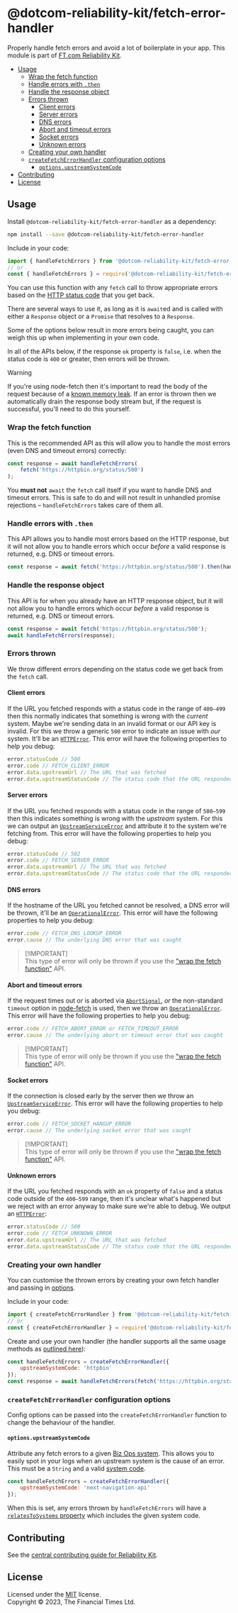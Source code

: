 
# @dotcom-reliability-kit/fetch-error-handler

Properly handle fetch errors and avoid a lot of boilerplate in your app. This module is part of [FT.com Reliability Kit](https://github.com/Financial-Times/dotcom-reliability-kit#readme).

  * [Usage](#usage)
    * [Wrap the fetch function](#wrap-the-fetch-function)
    * [Handle errors with `.then`](#handle-errors-with-then)
    * [Handle the response object](#handle-the-response-object)
    * [Errors thrown](#errors-thrown)
      * [Client errors](#client-errors)
      * [Server errors](#server-errors)
      * [DNS errors](#dns-errors)
      * [Abort and timeout errors](#abort-and-timeout-errors)
      * [Socket errors](#socket-errors)
      * [Unknown errors](#unknown-errors)
    * [Creating your own handler](#creating-your-own-handler)
    * [`createFetchErrorHandler` configuration options](#createfetcherrorhandler-configuration-options)
      * [`options.upstreamSystemCode`](#optionsupstreamsystemcode)
  * [Contributing](#contributing)
  * [License](#license)


## Usage

Install `@dotcom-reliability-kit/fetch-error-handler` as a dependency:

```bash
npm install --save @dotcom-reliability-kit/fetch-error-handler
```

Include in your code:

```js
import { handleFetchErrors } from '@dotcom-reliability-kit/fetch-error-handler';
// or
const { handleFetchErrors } = require('@dotcom-reliability-kit/fetch-error-handler');
```

You can use this function with any `fetch` call to throw appropriate errors based on the [HTTP status code](https://developer.mozilla.org/en-US/docs/Web/HTTP/Status) that you get back.

There are several ways to use it, as long as it is `await`ed and is called with either a `Response` object or a `Promise` that resolves to a `Response`.

Some of the options below result in more errors being caught, you can weigh this up when implementing in your own code.

In all of the APIs below, if the response `ok` property is `false`, i.e. when the status code is `400` or greater, then errors will be thrown.

> [!WARNING]
> If you're using node-fetch then it's important to read the body of the request because of a [known memory leak](https://github.com/node-fetch/node-fetch/issues/83). If an error is thrown then we automatically drain the response body stream but, if the request is successful, you'll need to do this yourself.

### Wrap the fetch function

This is the recommended API as this will allow you to handle the most errors (even DNS and timeout errors) correctly:

```js
const response = await handleFetchErrors(
    fetch('https://httpbin.org/status/500')
);
```

You **must not** `await` the `fetch` call itself if you want to handle DNS and timeout errors. This is safe to do and will not result in unhandled promise rejections – `handleFetchErrors` takes care of them all.

### Handle errors with `.then`

This API allows you to handle most errors based on the HTTP response, but it will not allow you to handle errors which occur _before_  a valid response is returned, e.g. DNS or timeout errors.

```js
const response = await fetch('https://httpbin.org/status/500').then(handleFetchErrors);
```

### Handle the response object

This API is for when you already have an HTTP response object, but it will not allow you to handle errors which occur _before_  a valid response is returned, e.g. DNS or timeout errors.

```js
const response = await fetch('https://httpbin.org/status/500');
await handleFetchErrors(response);
```

### Errors thrown

We throw different errors depending on the status code we get back from the `fetch` call.

#### Client errors

If the URL you fetched responds with a status code in the range of `400–499` then this normally indicates that  something is wrong with the _current_ system. Maybe we're sending data in an invalid format or our API key is invalid. For this we throw a generic `500` error to indicate an issue with _our_ system. It'll be an [`HTTPError`](https://github.com/Financial-Times/dotcom-reliability-kit/tree/main/packages/errors#httperror). This error will have the following properties to help you debug:

```js
error.statusCode // 500
error.code // FETCH_CLIENT_ERROR
error.data.upstreamUrl // The URL that was fetched
error.data.upstreamStatusCode // The status code that the URL responded with
```

#### Server errors

If the URL you fetched responds with a status code in the range of `500–599` then this indicates something is wrong with the _upstream_ system. For this we can output an [`UpstreamServiceError`](https://github.com/Financial-Times/dotcom-reliability-kit/tree/main/packages/errors#httperror) and attribute it to the system we're fetching from. This error will have the following properties to help you debug:

```js
error.statusCode // 502
error.code // FETCH_SERVER_ERROR
error.data.upstreamUrl // The URL that was fetched
error.data.upstreamStatusCode // The status code that the URL responded with
```

#### DNS errors

If the hostname of the URL you fetched cannot be resolved, a DNS error will be thrown, it'll be an [`OperationalError`](https://github.com/Financial-Times/dotcom-reliability-kit/tree/main/packages/errors#operationalerror). This error will have the following properties to help you debug:

```js
error.code // FETCH_DNS_LOOKUP_ERROR
error.cause // The underlying DNS error that was caught
```

> [!IMPORTANT]<br />
> This type of error will only be thrown if you use the ["wrap the fetch function"](#wrap-the-fetch-function) API.

#### Abort and timeout errors

If the request times out or is aborted via [`AbortSignal`](https://developer.mozilla.org/en-US/docs/Web/API/AbortSignal), _or_ the non-standard `timeout` option in [node-fetch](https://github.com/node-fetch/node-fetch) is used, then we throw an [`OperationalError`](https://github.com/Financial-Times/dotcom-reliability-kit/tree/main/packages/errors#operationalerror). This error will have the following properties to help you debug:

```js
error.code // FETCH_ABORT_ERROR or FETCH_TIMEOUT_ERROR
error.cause // The underlying abort or timeout error that was caught
```

> [!IMPORTANT]<br />
> This type of error will only be thrown if you use the ["wrap the fetch function"](#wrap-the-fetch-function) API.

#### Socket errors

If the connection is closed early by the server then we throw an [`UpstreamServiceError`](https://github.com/Financial-Times/dotcom-reliability-kit/tree/main/packages/errors#upstreamserviceerror). This error will have the following properties to help you debug:

```js
error.code // FETCH_SOCKET_HANGUP_ERROR
error.cause // The underlying socket error that was caught
```

> [!IMPORTANT]<br />
> This type of error will only be thrown if you use the ["wrap the fetch function"](#wrap-the-fetch-function) API.

#### Unknown errors

If the URL you fetched responds with an `ok` property of `false` and a status code outside of the `400–599` range, then it's unclear what's happened but we reject with an error anyway to make sure we're able to debug. We output an [`HTTPError`](https://github.com/Financial-Times/dotcom-reliability-kit/tree/main/packages/errors#httperror):

```js
error.statusCode // 500
error.code // FETCH_UNKNOWN_ERROR
error.data.upstreamUrl // The URL that was fetched
error.data.upstreamStatusCode // The status code that the URL responded with
```

### Creating your own handler

You can customise the thrown errors by creating your own fetch handler and passing in [options](#createfetcherrorhandler-configuration-options).

Include in your code:

```js
import { createFetchErrorHandler } from '@dotcom-reliability-kit/fetch-error-handler';
// or
const { createFetchErrorHandler } = require('@dotcom-reliability-kit/fetch-error-handler');
```

Create and use your own handler (the handler supports all the same usage methods as [outlined here](#usage)):

```js
const handleFetchErrors = createFetchErrorHandler({
    upstreamSystemCode: 'httpbin'
});
const response = await handleFetchErrors(fetch('https://httpbin.org/status/500'));
```

### `createFetchErrorHandler` configuration options

Config options can be passed into the `createFetchErrorHandler` function to change the behaviour of the handler.

#### `options.upstreamSystemCode`

Attribute any fetch errors to a given [Biz Ops system](https://biz-ops.in.ft.com/list/Systems). This allows you to easily spot in your logs when an upstream system is the cause of an error. This must be a `String` and a valid [system code](https://tech.in.ft.com/tech-topics/operability/biz-ops/unique-identifiers).

```js
const handleFetchErrors = createFetchErrorHandler({
    upstreamSystemCode: 'next-navigation-api'
});
```

When this is set, any errors thrown by `handleFetchErrors` will have a [`relatesToSystems` property](https://github.com/Financial-Times/dotcom-reliability-kit/tree/main/packages/errors#operationalerrorrelatestosystems) which includes the given system code.


## Contributing

See the [central contributing guide for Reliability Kit](https://github.com/Financial-Times/dotcom-reliability-kit/blob/main/docs/contributing.md).


## License

Licensed under the [MIT](https://github.com/Financial-Times/dotcom-reliability-kit/blob/main/LICENSE) license.<br/>
Copyright &copy; 2023, The Financial Times Ltd.
